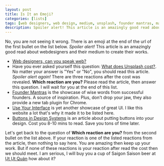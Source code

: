 ```yaml
---
layout: post
title: Is It an Emoji?
categories: [lists]
tags: [web designers, web design, medium, unsplash, founder mantras, mantra, founder, user interface, showcase, uyi, button, placement, b3, the owner]
description: Spoiler alert! This article is an amazingly good read about webdesigners and their medium to create their works..
---
```



No, you are not seeing it wrong. There is an emoji at the end of the url of the first bullet on the list below. _Spoiler alert!_ This article is an amazingly good read about webdesigners and their medium to create their works.

* [Web designers, can you speak web?](https://www.chenhuijing.com/blog/speak-web/#🎹)
* Have you ever asked yourself this question: [What does Unsplash cost?](http://backstage.crew.co/what-does-unsplash-cost/). No matter your answer is "Yes" or "No", you should read this article. _Spoiler alert again!_ There are three reactions after the cost was revealed. **Which reaction are you?** Please read the article, then answer this question. I will wait for you at the end of this list.
* [Founder Mantras](http://foundermantras.com/) is the showcase of wise words from successful founders. A source of inspiration. Plus, don't drop your jaw, they also provide a new tab plugin for Chrome.
* [Use Your Interface](http://uyi.io/) is yet another showcase of great UI. I like this website a lot that's why it made it to be listed here.
* [Buttons in Design Systems](https://medium.com/eightshapes-llc/buttons-in-design-systems-eac3acf7e23#.5bqv6vii1) is an article about putting buttons into your design. Cost you 8-10 mins to read. Save you tons of time later.

Let's get back to the question of **Which reaction are you?** from the second bullet on the list above. If your reaction is one of the listed reactions from the article, then nothing to say here. You are amazing then keep up your work. But if none of these reactions is your reaction after read the cost then we should meet. I am serious, I will buy you a cup of Saigon Saison beer at [Ụt Ụt Quán](http://www.quanutut.com/menu/) how about it?